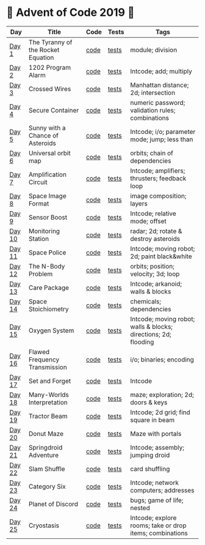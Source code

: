 # 🌲 Advent of Code 2019 🎄

| Day  | Title | Code | Tests | Tags |
| ---- | ----- | ---- | ----- | ---- |
| [Day 1](https://adventofcode.com/2019/day/1)   | The Tyranny of the Rocket Equation | [code](day01/Day1.kt)                       | [tests](../../../test/kotlin/aoc2019/day01/Day1KtTest.kt)  | module; division |
| [Day 2](https://adventofcode.com/2019/day/2)   | 1202 Program Alarm                 | [code](day02/Day2.kt)                       | [tests](../../../test/kotlin/aoc2019/day02/Day2KtTest.kt)  | Intcode; add; multiply |
| [Day 3](https://adventofcode.com/2019/day/3)   | Crossed Wires                      | [code](../../java/aoc2019/day03/Day3.java)  | [tests](../../../test/java/aoc2019/day03/Day3Test.java)    | Manhattan distance; 2d; intersection |
| [Day 4](https://adventofcode.com/2019/day/4)   | Secure Container                   | [code](../../java/aoc2019/day04/Day4.java)  | [tests](../../../test/java/aoc2019/day04/Day4Test.java)    | numeric password; validation rules; combinations |
| [Day 5](https://adventofcode.com/2019/day/5)   | Sunny with a Chance of Asteroids   | [code](day05/Day5.kt)                       | [tests](../../../test/kotlin/aoc2019/day05/Day5KtTest.kt)  | Intcode; i/o; parameter mode; jump; less than |
| [Day 6](https://adventofcode.com/2019/day/6)   | Universal orbit map                | [code](../../java/aoc2019/day06/Day6.java)  | [tests](../../../test/java/aoc2019/day06/Day6Test.java)    | orbits; chain of dependencies |
| [Day 7](https://adventofcode.com/2019/day/7)   | Amplification Circuit              | [code](day07/Day7.kt)                       | [tests](../../../test/kotlin/aoc2019/day07/Day7KtTest.kt)  | Intcode; amplifiers; thrusters; feedback loop | 
| [Day 8](https://adventofcode.com/2019/day/8)   | Space Image Format                 | [code](../../java/aoc2019/day08/Day8.java)  | [tests](../../../test/java/aoc2019/day08/Day8Test.java)    | image composition; layers |
| [Day 9](https://adventofcode.com/2019/day/9)   | Sensor Boost                       | [code](day09/Day9.kt)                       | [tests](../../../test/kotlin/aoc2019/day09/Day9KtTest.kt)  | Intcode; relative mode; offset |
| [Day 10](https://adventofcode.com/2019/day/10) | Monitoring Station                 | [code](../../java/aoc2019/day10/Day10.java) | [tests](../../../test/java/aoc2019/day10/Day10Test.java)   | radar; 2d; rotate & destroy asteroids |
| [Day 11](https://adventofcode.com/2019/day/11) | Space Police                       | [code](day11/Day11.kt)                      | [tests](../../../test/kotlin/aoc2019/day11/Day11KtTest.kt) | Intcode; moving robot; 2d; paint black&white |
| [Day 12](https://adventofcode.com/2019/day/12) | The N-Body Problem                 | [code](../../java/aoc2019/day12/Day12.java) | [tests](../../../test/java/aoc2019/day12/Day12Test.java)   | orbits; position; velocity; 3d; loop |
| [Day 13](https://adventofcode.com/2019/day/13) | Care Package                       | [code](day13/Day13.kt)                      | [tests](../../../test/kotlin/aoc2019/day13/Day13KtTest.kt) | Intcode; arkanoid; walls & blocks |
| [Day 14](https://adventofcode.com/2019/day/14) | Space Stoichiometry                | [code](../../java/aoc2019/day14/Day14.java) | [tests](../../../test/java/aoc2019/day14/Day14Test.java)   | chemicals; dependencies |
| [Day 15](https://adventofcode.com/2019/day/15) | Oxygen System                      | [code](../../java/aoc2019/day15/Day15.java) | [tests](../../../test/java/aoc2019/day15/Day15Test.java)   | Intcode; moving robot; walls & blocks; directions; 2d; flooding |
| [Day 16](https://adventofcode.com/2019/day/16) | Flawed Frequency Transmission      | [code](day16/Day16.kt)                      | [tests](../../../test/kotlin/aoc2019/day16/Day16KtTest.kt) | i/o; binaries; encoding |
| [Day 17](https://adventofcode.com/2019/day/17) | Set and Forget                     | [code](day17/Day17.kt)                      | [tests](../../../test/kotlin/aoc2019/day17/Day17KtTest.kt) | Intcode |
| [Day 18](https://adventofcode.com/2019/day/18) | Many-Worlds Interpretation         | [code](day18/Day18.kt)                      | [tests](../../../test/kotlin/aoc2019/day18/Day18KtTest.kt) | maze; exploration; 2d; doors & keys |
| [Day 19](https://adventofcode.com/2019/day/19) | Tractor Beam                       | [code](day19/Day19.kt)                      | [tests](../../../test/kotlin/aoc2019/day19/Day19KtTest.kt) | Intcode; 2d grid; find square in beam |
| [Day 20](https://adventofcode.com/2019/day/20) | Donut Maze                         | [code](day20/Day20.kt)                      | [tests](../../../test/kotlin/aoc2019/day20/Day20KtTest.kt) | Maze with portals |
| [Day 21](https://adventofcode.com/2019/day/21) | Springdroid Adventure              | [code](day21/Day21.kt)                      | [tests](../../../test/kotlin/aoc2019/day21/Day21KtTest.kt) | Intcode; assembly; jumping droid |
| [Day 22](https://adventofcode.com/2019/day/22) | Slam Shuffle                       | [code](day22/Day22.kt) | [tests](../../../test/kotlin/aoc2019/day22/Day22KtTest.kt) | card shuffling |
| [Day 23](https://adventofcode.com/2019/day/23) | Category Six                       | [code](day23/Day23.kt) | [tests](../../../test/kotlin/aoc2019/day23/Day23KtTest.kt) | Intcode; network computers; addresses |
| [Day 24](https://adventofcode.com/2019/day/24) | Planet of Discord                  | [code](day24/Day24.kt) | [tests](../../../test/kotlin/aoc2019/day24/Day24KtTest.kt) | bugs; game of life; nested |
| [Day 25](https://adventofcode.com/2019/day/25) | Cryostasis                         | [code](day24/Day24.kt) | [tests](../../../test/kotlin/aoc2019/day24/Day24KtTest.kt) | Intcode; explore rooms; take or drop items; combinations |
